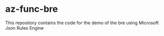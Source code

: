 # az-func-bre
This repository contains the code for the demo of the bre using Microsoft Json Rules Engine
